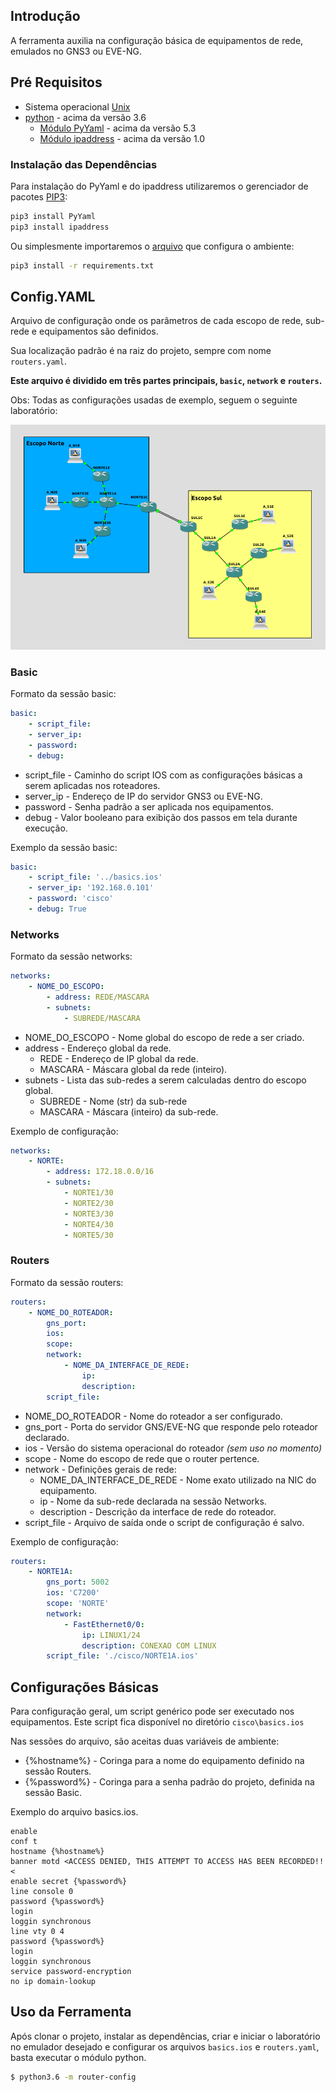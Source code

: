 ## Introdução

A ferramenta auxilia na configuração básica de equipamentos de rede, emulados no GNS3 ou EVE-NG.


## Pré Requisitos
* Sistema operacional [Unix](https://pt.wikipedia.org/wiki/Unix)
* [python](https://www.python.org/download/releases/3.0/) - acima da versão 3.6
    * [Módulo PyYaml](https://pypi.org/project/PyYAML/) - acima da versão 5.3
    * [Módulo ipaddress](https://pypi.org/project/ipaddress//) - acima da versão 1.0

### Instalação das Dependências
Para instalação do PyYaml e do ipaddress utilizaremos o gerenciador de pacotes [PIP3](https://pip.pypa.io/en/stable/):

```sh 
pip3 install PyYaml
pip3 install ipaddress
```
Ou simplesmente importaremos o [arquivo](https://github.com/lbmello/router-config/blob/master/requirements.txt) que configura o ambiente:
```sh 
pip3 install -r requirements.txt
```


## Config.YAML
Arquivo de configuração onde os parâmetros de cada escopo de rede, sub-rede e equipamentos são definidos.

Sua localização padrão é na raiz do projeto, sempre com nome `routers.yaml`.

**Este arquivo é dividido em três partes principais, `basic`, `network` e `routers`.**


Obs: Todas as configurações usadas de exemplo, seguem o seguinte laboratório:

![laboratorio GNS3](lab.png)

### Basic

Formato da sessão basic:

```yaml
basic:
    - script_file: 
    - server_ip: 
    - password: 
    - debug: 
```

* script_file - Caminho do script IOS com as configurações básicas a serem aplicadas nos roteadores.
* server_ip - Endereço de IP do servidor GNS3 ou EVE-NG.
* password - Senha padrão a ser aplicada nos equipamentos.
* debug - Valor booleano para exibição dos passos em tela durante execução.


Exemplo da sessão basic:

```yaml
basic:
    - script_file: '../basics.ios'
    - server_ip: '192.168.0.101'
    - password: 'cisco'
    - debug: True
```

### Networks

Formato da sessão networks:

```yaml
networks:
    - NOME_DO_ESCOPO:
        - address: REDE/MASCARA
        - subnets:
            - SUBREDE/MASCARA
```

* NOME_DO_ESCOPO - Nome global do escopo de rede a ser criado.
* address - Endereço global da rede.
  * REDE - Endereço de IP global da rede.
  * MASCARA - Máscara global da rede (inteiro).
* subnets - Lista das sub-redes a serem calculadas dentro do escopo global.
  * SUBREDE - Nome (str) da sub-rede
  * MASCARA - Máscara (inteiro) da sub-rede.


Exemplo de configuração:

```yaml
networks:
    - NORTE:
        - address: 172.18.0.0/16
        - subnets:
            - NORTE1/30
            - NORTE2/30
            - NORTE3/30
            - NORTE4/30
            - NORTE5/30
```

### Routers

Formato da sessão routers:

```yaml
routers:
    - NOME_DO_ROTEADOR:
        gns_port:
        ios: 
        scope:
        network:
            - NOME_DA_INTERFACE_DE_REDE:
                ip: 
                description: 
        script_file: 
```

* NOME_DO_ROTEADOR - Nome do roteador a ser configurado.
* gns_port - Porta do servidor GNS/EVE-NG que responde pelo roteador declarado.
* ios - Versão do sistema operacional do roteador *(sem uso no momento)*
* scope - Nome do escopo de rede que o router pertence.
* network - Definições gerais de rede:
  * NOME_DA_INTERFACE_DE_REDE - Nome exato utilizado na NIC do equipamento.
  * ip - Nome da sub-rede declarada na sessão Networks.
  * description - Descrição da interface de rede do roteador.
* script_file - Arquivo de saída onde o script de configuração é salvo.

Exemplo de configuração:

```yaml
routers:
    - NORTE1A:
        gns_port: 5002
        ios: 'C7200'
        scope: 'NORTE'
        network:
            - FastEthernet0/0:
                ip: LINUX1/24
                description: CONEXAO COM LINUX
        script_file: './cisco/NORTE1A.ios'
```

## Configurações Básicas

Para configuração geral, um script genérico pode ser executado nos equipamentos. Este script fica disponível no diretório `cisco\basics.ios`

Nas sessões do arquivo, são aceitas duas variáveis de ambiente:

* {%hostname%} - Coringa para a nome do equipamento definido na sessão Routers.
* {%password%} - Coringa para a senha padrão do projeto, definida na sessão Basic.

Exemplo do arquivo basics.ios.

```ios
enable
conf t
hostname {%hostname%}
banner motd <ACCESS DENIED, THIS ATTEMPT TO ACCESS HAS BEEN RECORDED!!<
enable secret {%password%}
line console 0
password {%password%}
login
loggin synchronous
line vty 0 4
password {%password%}
login
loggin synchronous
service password-encryption
no ip domain-lookup
```

## Uso da Ferramenta

Após clonar o projeto, instalar as dependências, criar e iniciar o laboratório no emulador desejado e configurar os arquivos `basics.ios` e `routers.yaml`, basta executar o módulo python.

```sh
$ python3.6 -m router-config
```